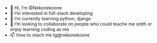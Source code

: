 - 👋 Hi, I’m @Nekonekoone
- 👀 I’m interested in full-stack developing
- 🌱 I’m currently learning python, django
- 💞️ I’m looking to collaborate on people who could teache me smth or enjoy learning coding as me
- 📫 How to reach me tg@nekonekoone

<!---
Nekonekoone/Nekonekoone is a ✨ special ✨ repository because its `README.md` (this file) appears on your GitHub profile.
You can click the Preview link to take a look at your changes.
--->
